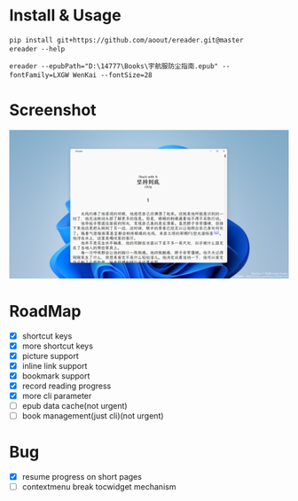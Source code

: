 # Install & Usage


```
pip install git+https://github.com/aoout/ereader.git@master
ereader --help
```

```
ereader --epubPath="D:\14777\Books\宇航服防尘指南.epub" --fontFamily=LXGW WenKai --fontSize=28
```

# Screenshot

![](assets/screenshot001.png)

# RoadMap

- [x] shortcut keys
- [x] more shortcut keys
- [x] picture support
- [x] inline link support
- [x] bookmark support
- [x] record reading progress
- [x] more cli parameter
- [ ] epub data cache(not urgent)
- [ ] book management(just cli)(not urgent)

# Bug

- [x] resume progress on short pages
- [ ] contextmenu break tocwidget mechanism